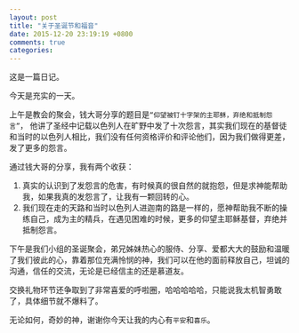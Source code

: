 ```yaml
---
layout: post
title: "关于圣诞节和福音"
date: 2015-12-20 23:19:19 +0800
comments: true
categories: 
---
```


这是一篇日记。

今天是充实的一天。

上午是教会的聚会，钱大哥分享的题目是`“仰望被钉十字架的主耶稣，弃绝和抵制怨言”`， 他讲了圣经中记载以色列人在旷野中发了十次怨言，其实我们现在的基督徒和当时的以色列人相比，我们没有任何资格评价和评论他们，因为我们做得更差，发了更多的怨言。

通过钱大哥的分享，我有两个收获：

1.  真实的认识到了发怨言的危害，有时候真的很自然的就抱怨，但是求神能帮助我，如果我真的发怨言了，让我有一颗回转的心。
2.  我们现在走的天路和当时以色列人进迦南的路是一样的，愿神帮助我不断的操练自己，成为主的精兵，在遇见困难的时候，更多的仰望主耶稣基督，弃绝并抵制怨言。

下午是我们小组的圣诞聚会，弟兄姊妹热心的服侍、分享、爱都大大的鼓励和温暖了我们彼此的心，靠着那位充满怜悯的神，我们可以在他的面前释放自己，坦诚的沟通，信任的交流，无论是已经信主的还是慕道友。

交换礼物环节还争取到了非常喜爱的呼啦圈，哈哈哈哈哈，只能说我太机智勇敢了，具体细节就不爆料了。

无论如何，奇妙的神，谢谢你今天让我的内心有`平安`和`喜乐`。
